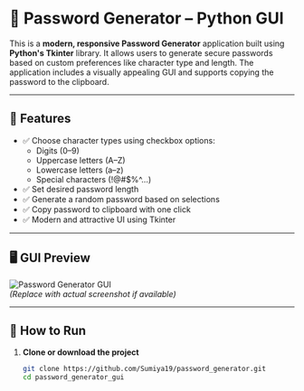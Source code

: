 # 🔐 Password Generator – Python GUI

This is a **modern, responsive Password Generator** application built using **Python's Tkinter** library. It allows users to generate secure passwords based on custom preferences like character type and length. The application includes a visually appealing GUI and supports copying the password to the clipboard.

---

## 🌟 Features

- ✅ Choose character types using checkbox options:
  - Digits (0–9)
  - Uppercase letters (A–Z)
  - Lowercase letters (a–z)
  - Special characters (!@#$%^...)
- ✅ Set desired password length
- ✅ Generate a random password based on selections
- ✅ Copy password to clipboard with one click
- ✅ Modern and attractive UI using Tkinter

---

## 🖥️ GUI Preview

![Password Generator GUI](https://via.placeholder.com/600x300?text=Password+Generator+GUI+Preview)  
*(Replace with actual screenshot if available)*

---

## 🚀 How to Run

1. **Clone or download the project**
   ```bash
   git clone https://github.com/Sumiya19/password_generator.git
   cd password_generator_gui
